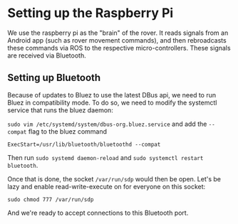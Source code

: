 # Setting up the Raspberry Pi

We use the raspberry pi as the "brain" of the rover. It reads signals
from an Android app (such as rover movement commands), and then
rebroadcasts these commands via ROS to the respective
micro-controllers. These signals are received via Bluetooth.

## Setting up Bluetooth

Because of updates to Bluez to use the latest DBus api, we need to run
Bluez in compatibility mode. To do so, we need to modify the systemctl
service that runs the bluez daemon:

`sudo vim /etc/systemd/system/dbus-org.bluez.service` and add the `--compat`
flag to the bluez command

```text
ExecStart=/usr/lib/bluetooth/bluetoothd --compat
```

Then run `sudo systemd daemon-reload` and `sudo systemctl restart
bluetooth`.

Once that is done, the socket `/var/run/sdp` would then be open. Let's
be lazy and enable read-write-execute on for everyone on this socket:

`sudo chmod 777 /var/run/sdp`

And we're ready to accept connections to this Bluetooth port.
